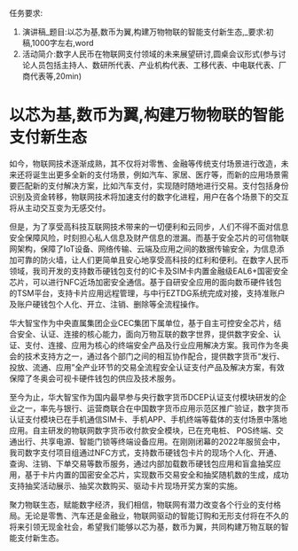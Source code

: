 任务要求:
1. 演讲稿_题目:以芯为基,数币为翼,构建万物物联的智能支付新生态,_要求:初稿,1000字左右,word
2. 活动简介:数字人民币在物联网支付领域的未来展望研讨,圆桌会议形式(参与讨论人员包括主持人、数研所代表、产业机构代表、工移代表、中电联代表、厂商代表等,20min)

# 以芯为基,数币为翼,构建万物物联的智能支付新生态

如今，物联网技术逐渐成熟，其不仅将对零售、金融等传统支付场景进行改造，未来还将诞生出更多全新的支付场景，例如汽车、家居、医疗等，而新的应用场景需要匹配新的支付解决方案，比如汽车支付，实现随时随地进行交易。支付包括身份识别及资金转移，物联网技术将加速支付的数字化进程，用户在各个场景下的交互将从主动交互变为无感交付。

但是，为了享受高科技互联网技术带来的一切便利和云同步，人们不得不面对信息安全保障风险，时刻担心私人信息及财产信息的泄漏。而基于安全芯片的可信物联网架构，保障了IoT设备、网络传输、云端及应用之间的数据传输安全，为信息添加可靠的防火墙，让人们更简单且安心地享受高科技的红利和便利。在数字人民币领域，我司开发的支持数币硬钱包支付的IC卡及SIM卡内置金融级EAL6+国密安全芯片，可以进行NFC近场加密安全通信。基于自研安全应用的面向数币硬件钱包的TSM平台，支持卡片应用远程管理，与中行EZTDG系统完成对接，支持准账户及账户硬钱包个人化、开立、注销、删除等全流程操作。

华大智宝作为中央直属集团企业CEC集团下属单位，基于自主可控安全芯片，结合安全、认证、连接的核心能力，面向万物互联的数字世界，提供数字安全、认证、支付、连接、应用为核心的终端安全产品及行业应用解决方案。我司作为冬奥会的技术支持方之一，通过各个部门之间的相互协作配合，提供数字货币“发行、投放、流通、应用”全产业环节的交易全流程安全认证支付产品及解决方案，有效保障了冬奥会可视卡硬件钱包的供应及技术服务。

至今为止，华大智宝作为国内最早参与央行数字货币DCEP认证支付模块研发的企业之一，率先与银行、运营商联合在中国数字货币应用示范区推广验证，数字货币认证支付模块已在手机通信SIM卡、手机APP、手机终端等载体的支付场景中落地应用。自主研发的物联网数字货币收付款安全模块，已在充电桩、 POS终端、交通出行、共享电源、智能门锁等终端设备应用。在刚刚闭幕的2022年服贸会中，我司数字支付项目组通过NFC方式，支持数币硬钱包卡片的现场个人化、开通、查询、注销、下单交易等数币服务，通过内部加载数币硬钱包应用和盲盒抽奖应用，基于卡片内置的国密安全芯片，实现数币交易安全和抽奖随机数的生成，成功支持抽奖活动展示、抽奖次数购买、驱动卡片现场开奖方案的实施。

聚力物联生态，赋能数字经济，我们相信，物联网有潜力改变各个行业的支付格局。无论是零售、汽车还是金融业，物联网驱动的智能订购和无形支付将在不久的将来引领无现金社会，希望我们能够以芯为基，数币为翼，共同构建万物互联的智能支付新生态。


